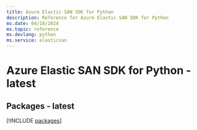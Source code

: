 ```yaml
---
title: Azure Elastic SAN SDK for Python
description: Reference for Azure Elastic SAN SDK for Python
ms.date: 04/18/2024
ms.topic: reference
ms.devlang: python
ms.service: elasticsan
---
```

# Azure Elastic SAN SDK for Python - latest
## Packages - latest
[!INCLUDE [packages](elastic-san-index.md)]